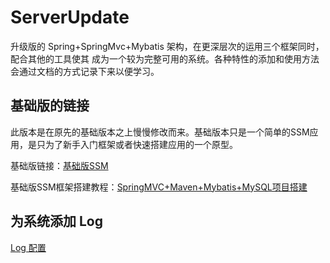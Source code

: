 # ServerUpdate
升级版的 Spring+SpringMvc+Mybatis 架构，在更深层次的运用三个框架同时，配合其他的工具使其
成为一个较为完整可用的系统。各种特性的添加和使用方法会通过文档的方式记录下来以便学习。

## 基础版的链接
此版本是在原先的基础版本之上慢慢修改而来。基础版本只是一个简单的SSM应用，是只为了新手入门框架或者快速搭建应用的一个原型。

基础版链接：[基础版SSM](https://github.com/LycPandaria/simple_server)

基础版SSM框架搭建教程：[SpringMVC+Maven+Mybatis+MySQL项目搭建](https://github.com/LycPandaria/JavaInterview/blob/master/notes/demo_springmvc%2Bmybatis%2Bmaven.md)

## 为系统添加 Log
[Log 配置](./note/log.md)